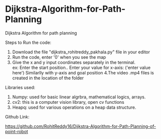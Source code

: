 # Dijkstra-Algorithm-for-Path-Planning
Dijkstra Algorithm for path planning 

Steps to Run the code:

1. Download the file "dijkstra_rohitreddy_pakhala.py" file in your editor
2. Run the code, enter '0' when you see the map
3. Give the x and y input coordinates separately in the terminal.  
ex: Enter the start position..
    Enter your value for x-axis: ('enter value here')
    Similarlly with y-axis and goal position
4.The video .mp4 files is created in the location of the folder 



Libraries used:
1. Numpy: used for basic linear algrbra, mathematical logics, arrays. 
2. cv2: this is a computer vision library, open cv functions
3. Heapq: used for various operations on a heap data structure. 


Github Link:

https://github.com/RohitReddy16/Dijkstra-Algorithm-for-Path-Planning-of-point-robot




